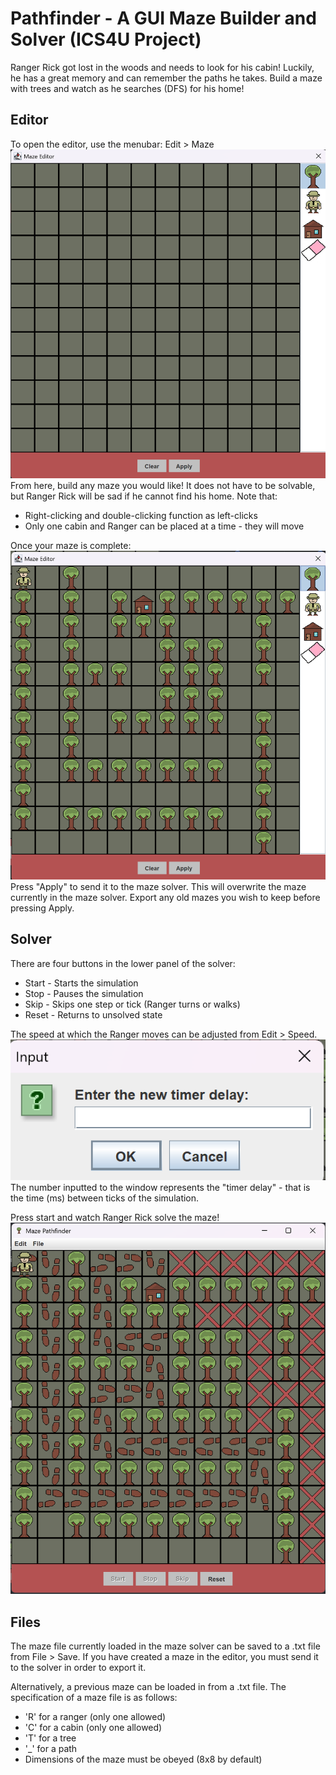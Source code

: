 Pathfinder - A GUI Maze Builder and Solver (ICS4U Project)
==========================================
<!-- Insert a gif here -->

Ranger Rick got lost in the woods and needs to look for his cabin!
Luckily, he has a great memory and can remember the paths he takes.
Build a maze with trees and watch as he searches (DFS) for his home! 

Editor
------
To open the editor, use the menubar: Edit > Maze
![Editor image](photos/editor_empty.png "Editor")
From here, build any maze you would like! 
It does not have to be solvable, but Ranger Rick will be sad if he cannot find his home.
Note that:
- Right-clicking and double-clicking function as left-clicks
- Only one cabin and Ranger can be placed at a time - they will move

Once your maze is complete:
![Editor Done](photos/editor_done.png "Editor Done")
Press "Apply" to send it to the maze solver.
This will overwrite the maze currently in the maze solver. 
Export any old mazes you wish to keep before pressing Apply.

Solver
------
There are four buttons in the lower panel of the solver:
- Start - Starts the simulation
- Stop - Pauses the simulation
- Skip - Skips one step or tick (Ranger turns or walks)
- Reset - Returns to unsolved state

The speed at which the Ranger moves can be adjusted from Edit > Speed.
![Speed Adjustment Window](photos/timer_delay.png "Timer Delay Adjustment")
The number inputted to the window represents the "timer delay" - that is the time (ms) between ticks of the simulation.

Press start and watch Ranger Rick solve the maze!
![Maze Solved](photos/completed.png "Completed Maze")

Files
-----
The maze file currently loaded in the maze solver can be saved to a .txt file from File > Save.
If you have created a maze in the editor, you must send it to the solver in order to export it.

Alternatively, a previous maze can be loaded in from a .txt file. The specification of a maze file is as follows:
- 'R' for a ranger (only one allowed)
- 'C' for a cabin (only one allowed)
- 'T' for a tree
- '_' for a path
- Dimensions of the maze must be obeyed (8x8 by default)